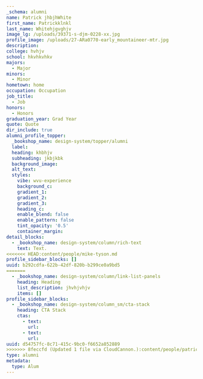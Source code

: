 ```yaml
---
_schema: alumni
name: Patrick jhbjhWhite
first_name: Patrickklnkl
last_name: Whitehjgvghjv
image_lg: /uploads/39371-s-djm-0228-xx.jpg
profile_image: /uploads/27-ARa0770-early_mountaineer-mtr.jpg
description:
college: hvhjv
school: hkvhkvhkv
majors:
  - Major
minors:
  - Minor
hometown: home
occupation: Occupation
job_title:
  - Job
honors:
  - Honors
graduation_year: Grad Year
quote: Quote
dir_include: true
alumni_profile_topper:
  _bookshop_name: design-system/topper/alumni
  label:
  heading: khbhjv
  subheading: jkbjkbk
  background_image:
  alt_text:
  styles:
    vibe: wvu-experience
    background_c:
    gradient_1:
    gradient_2:
    gradient_3:
    heading_c:
    enable_blend: false
    enable_pattern: false
    tint_opacity: '0.5'
    container_margin:
detail_blocks:
  - _bookshop_name: design-system/column/rich-text
    text: Text.
<<<<<<< HEAD:content/people/mike-tyson.md
profile_sidebar_blocks: []
uuid: b292cdfa-622b-42df-820b-b299ce0a9bd5
=======
  - _bookshop_name: design-system/column/link-list-panels
    heading: Heading
    list_description: jhvhjvhjv
    items: []
profile_sidebar_blocks:
  - _bookshop_name: design-system/column_sm/cta-stack
    heading: CTA Stack
    ctas:
      - text:
        url:
      - text:
        url:
uuid: d54757fc-8c71-415c-9bc0-f6652a852889
>>>>>>> 8feccfd (Updated 1 file via CloudCannon.):content/people/patrick-white.md
type: alumni
metadata:
  type: Alum
---
```

